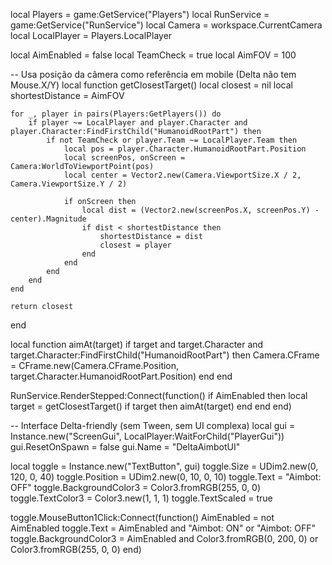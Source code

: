 local Players = game:GetService("Players")
local RunService = game:GetService("RunService")
local Camera = workspace.CurrentCamera
local LocalPlayer = Players.LocalPlayer

local AimEnabled = false
local TeamCheck = true
local AimFOV = 100

-- Usa posição da câmera como referência em mobile (Delta não tem Mouse.X/Y)
local function getClosestTarget()
    local closest = nil
    local shortestDistance = AimFOV

    for _, player in pairs(Players:GetPlayers()) do
        if player ~= LocalPlayer and player.Character and player.Character:FindFirstChild("HumanoidRootPart") then
            if not TeamCheck or player.Team ~= LocalPlayer.Team then
                local pos = player.Character.HumanoidRootPart.Position
                local screenPos, onScreen = Camera:WorldToViewportPoint(pos)
                local center = Vector2.new(Camera.ViewportSize.X / 2, Camera.ViewportSize.Y / 2)

                if onScreen then
                    local dist = (Vector2.new(screenPos.X, screenPos.Y) - center).Magnitude
                    if dist < shortestDistance then
                        shortestDistance = dist
                        closest = player
                    end
                end
            end
        end
    end

    return closest
end

local function aimAt(target)
    if target and target.Character and target.Character:FindFirstChild("HumanoidRootPart") then
        Camera.CFrame = CFrame.new(Camera.CFrame.Position, target.Character.HumanoidRootPart.Position)
    end
end

RunService.RenderStepped:Connect(function()
    if AimEnabled then
        local target = getClosestTarget()
        if target then
            aimAt(target)
        end
    end
end)

-- Interface Delta-friendly (sem Tween, sem UI complexa)
local gui = Instance.new("ScreenGui", LocalPlayer:WaitForChild("PlayerGui"))
gui.ResetOnSpawn = false
gui.Name = "DeltaAimbotUI"

local toggle = Instance.new("TextButton", gui)
toggle.Size = UDim2.new(0, 120, 0, 40)
toggle.Position = UDim2.new(0, 10, 0, 10)
toggle.Text = "Aimbot: OFF"
toggle.BackgroundColor3 = Color3.fromRGB(255, 0, 0)
toggle.TextColor3 = Color3.new(1, 1, 1)
toggle.TextScaled = true

toggle.MouseButton1Click:Connect(function()
    AimEnabled = not AimEnabled
    toggle.Text = AimEnabled and "Aimbot: ON" or "Aimbot: OFF"
    toggle.BackgroundColor3 = AimEnabled and Color3.fromRGB(0, 200, 0) or Color3.fromRGB(255, 0, 0)
end)

